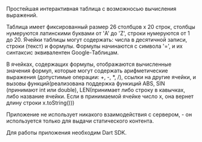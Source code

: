 Простейшая интерактивная таблица с возможносью вычисления выражений.

Таблица имеет фиксированный размер 26 столбцов x 20 строк, столбцы нумеруются латинскими буквами от 'A' до 'Z', строки нумеруются от 1 до 20.
Ячейки таблицы могут содержать: числа в десятичной записи, строки (текст) и формулы. Формулы начинаются с символа '=', и их синтаксис эквивалентен Google-Таблицам.

В ячейках, содержащих формулы, отображаются вычисленные значения формул, которые могут содержать арифметические выражения (допустимые операции: +, -, *, /),
ссылки на другие ячейки, и вызовы функций(реализована поддержка функиций ABS, SIN (принимают int или double),
LEN(принимает либо строку в кавычках, либо название ячейки. Если в принимаемой ячейке число x, она вернет длину строки x.toString()))

Приложение не использует никакого взаимодействия с сервером, - он используется только для выдачи статического контента.

Для работы приложения необходим Dart SDK.
